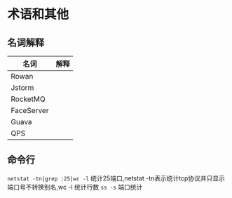 # 术语和其他

## 名词解释

|名词|解释|
|--|--|
|Rowan||
|Jstorm||
|RocketMQ||
|FaceServer||
|Guava||
|QPS||

## 命令行

`netstat -tn|grep :25|wc -l` 统计25端口,netstat -tn表示统计tcp协议并只显示端口号不转换别名,wc -l 统计行数
`ss -s` 端口统计
